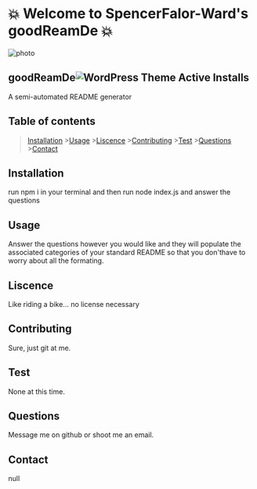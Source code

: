 # :boom: Welcome to SpencerFalor-Ward's goodReamDe :boom:

![photo](https://avatars0.githubusercontent.com/u/56806215?v=4)

## goodReamDe![WordPress Theme Active Installs](https://img.shields.io/wordpress/theme/installs/twentysixteen)

A semi-automated README generator

## Table of contents

> [Installation](#Installation) >[Usage](#Usage) >[Liscence](#Liscence) >[Contributing](#Contributing) >[Test](#Test) >[Questions](#Questions) >[Contact](#Contact)

## Installation

run npm i in your terminal and then run node index.js and answer the questions

## Usage

Answer the questions however you would like and they will populate the associated categories of your standard README so that you don'thave to worry about all the formating.

## Liscence

Like riding a bike... no license necessary

## Contributing

Sure, just git at me.

## Test

None at this time.

## Questions

Message me on github or shoot me an email.

## Contact

null
